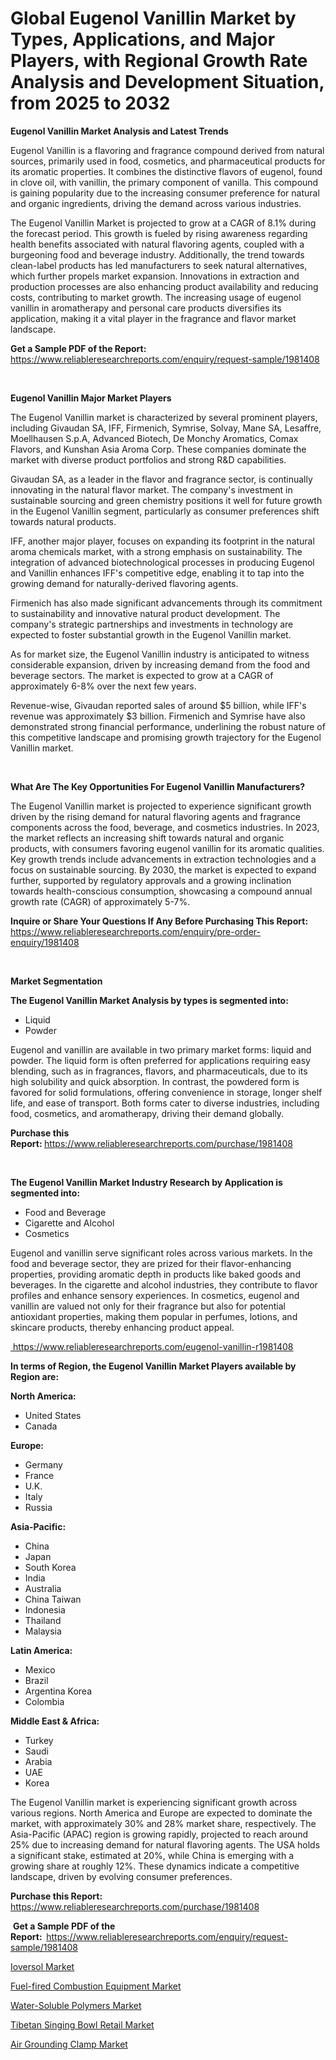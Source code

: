 <p><h1>Global Eugenol Vanillin Market by Types, Applications, and Major Players, with Regional Growth Rate Analysis and Development Situation, from 2025 to 2032</h1></p><p><strong>Eugenol Vanillin Market Analysis and Latest Trends</strong></p>
<p><p>Eugenol Vanillin is a flavoring and fragrance compound derived from natural sources, primarily used in food, cosmetics, and pharmaceutical products for its aromatic properties. It combines the distinctive flavors of eugenol, found in clove oil, with vanillin, the primary component of vanilla. This compound is gaining popularity due to the increasing consumer preference for natural and organic ingredients, driving the demand across various industries.</p><p>The Eugenol Vanillin Market is projected to grow at a CAGR of 8.1% during the forecast period. This growth is fueled by rising awareness regarding health benefits associated with natural flavoring agents, coupled with a burgeoning food and beverage industry. Additionally, the trend towards clean-label products has led manufacturers to seek natural alternatives, which further propels market expansion. Innovations in extraction and production processes are also enhancing product availability and reducing costs, contributing to market growth. The increasing usage of eugenol vanillin in aromatherapy and personal care products diversifies its application, making it a vital player in the fragrance and flavor market landscape.</p></p>
<p><strong>Get a Sample PDF of the Report:&nbsp;</strong> <a href="https://www.reliableresearchreports.com/enquiry/request-sample/1981408?utm_campaign=11&utm_medium=2&utm_source=Github&utm_content=ia&utm_term=30012025&utm_id=eugenol-vanillin">https://www.reliableresearchreports.com/enquiry/request-sample/1981408</a></p>
<p>&nbsp;</p>
<p><strong>Eugenol Vanillin Major Market Players</strong></p>
<p><p>The Eugenol Vanillin market is characterized by several prominent players, including Givaudan SA, IFF, Firmenich, Symrise, Solvay, Mane SA, Lesaffre, Moellhausen S.p.A, Advanced Biotech, De Monchy Aromatics, Comax Flavors, and Kunshan Asia Aroma Corp. These companies dominate the market with diverse product portfolios and strong R&D capabilities.</p><p>Givaudan SA, as a leader in the flavor and fragrance sector, is continually innovating in the natural flavor market. The company's investment in sustainable sourcing and green chemistry positions it well for future growth in the Eugenol Vanillin segment, particularly as consumer preferences shift towards natural products.</p><p>IFF, another major player, focuses on expanding its footprint in the natural aroma chemicals market, with a strong emphasis on sustainability. The integration of advanced biotechnological processes in producing Eugenol and Vanillin enhances IFF's competitive edge, enabling it to tap into the growing demand for naturally-derived flavoring agents.</p><p>Firmenich has also made significant advancements through its commitment to sustainability and innovative natural product development. The company's strategic partnerships and investments in technology are expected to foster substantial growth in the Eugenol Vanillin market.</p><p>As for market size, the Eugenol Vanillin industry is anticipated to witness considerable expansion, driven by increasing demand from the food and beverage sectors. The market is expected to grow at a CAGR of approximately 6-8% over the next few years.</p><p>Revenue-wise, Givaudan reported sales of around $5 billion, while IFF's revenue was approximately $3 billion. Firmenich and Symrise have also demonstrated strong financial performance, underlining the robust nature of this competitive landscape and promising growth trajectory for the Eugenol Vanillin market.</p></p>
<p>&nbsp;</p>
<p><strong>What Are The Key Opportunities For Eugenol Vanillin Manufacturers?</strong></p>
<p><p>The Eugenol Vanillin market is projected to experience significant growth driven by the rising demand for natural flavoring agents and fragrance components across the food, beverage, and cosmetics industries. In 2023, the market reflects an increasing shift towards natural and organic products, with consumers favoring eugenol vanillin for its aromatic qualities. Key growth trends include advancements in extraction technologies and a focus on sustainable sourcing. By 2030, the market is expected to expand further, supported by regulatory approvals and a growing inclination towards health-conscious consumption, showcasing a compound annual growth rate (CAGR) of approximately 5-7%.</p></p>
<p><strong>Inquire or Share Your Questions If Any Before Purchasing This Report:</strong> <a href="https://www.reliableresearchreports.com/enquiry/pre-order-enquiry/1981408?utm_campaign=11&utm_medium=2&utm_source=Github&utm_content=ia&utm_term=30012025&utm_id=eugenol-vanillin">https://www.reliableresearchreports.com/enquiry/pre-order-enquiry/1981408</a></p>
<p>&nbsp;</p>
<p><strong>Market Segmentation</strong></p>
<p><strong>The Eugenol Vanillin Market Analysis by types is segmented into:</strong></p>
<p><ul><li>Liquid</li><li>Powder</li></ul></p>
<p><p>Eugenol and vanillin are available in two primary market forms: liquid and powder. The liquid form is often preferred for applications requiring easy blending, such as in fragrances, flavors, and pharmaceuticals, due to its high solubility and quick absorption. In contrast, the powdered form is favored for solid formulations, offering convenience in storage, longer shelf life, and ease of transport. Both forms cater to diverse industries, including food, cosmetics, and aromatherapy, driving their demand globally.</p></p>
<p><strong>Purchase this Report:&nbsp;</strong><a href="https://www.reliableresearchreports.com/purchase/1981408?utm_campaign=11&utm_medium=2&utm_source=Github&utm_content=ia&utm_term=30012025&utm_id=eugenol-vanillin">https://www.reliableresearchreports.com/purchase/1981408</a></p>
<p>&nbsp;</p>
<p><strong>The Eugenol Vanillin Market Industry Research by Application is segmented into:</strong></p>
<p><ul><li>Food and Beverage</li><li>Cigarette and Alcohol</li><li>Cosmetics</li></ul></p>
<p><p>Eugenol and vanillin serve significant roles across various markets. In the food and beverage sector, they are prized for their flavor-enhancing properties, providing aromatic depth in products like baked goods and beverages. In the cigarette and alcohol industries, they contribute to flavor profiles and enhance sensory experiences. In cosmetics, eugenol and vanillin are valued not only for their fragrance but also for potential antioxidant properties, making them popular in perfumes, lotions, and skincare products, thereby enhancing product appeal.</p></p>
<p><a href="https://www.reliableresearchreports.com/eugenol-vanillin-r1981408?utm_campaign=11&utm_medium=2&utm_source=Github&utm_content=ia&utm_term=30012025&utm_id=eugenol-vanillin">&nbsp;https://www.reliableresearchreports.com/eugenol-vanillin-r1981408</a></p>
<p><strong>In terms of Region, the Eugenol Vanillin Market Players available by Region are:</strong></p>
<p>
    <p> <strong> North America: </strong>
        <ul>
            <li>United States</li>
            <li>Canada</li>
        </ul>
        </p> 
    <p> <strong> Europe: </strong>
        <ul>
            <li>Germany</li>
            <li>France</li>
            <li>U.K.</li>
            <li>Italy</li>
            <li>Russia</li>
        </ul>
        </p> 
    <p> <strong> Asia-Pacific: </strong>
        <ul>
            <li>China</li>
            <li>Japan</li>
            <li>South Korea</li>
            <li>India</li>
            <li>Australia</li>
            <li>China Taiwan</li>
            <li>Indonesia</li>
            <li>Thailand</li>
            <li>Malaysia</li>
        </ul>
        </p> 
    <p> <strong> Latin America: </strong>
        <ul>
            <li>Mexico</li>
            <li>Brazil</li>
            <li>Argentina Korea</li>
            <li>Colombia</li>
        </ul>
        </p> 
    <p> <strong> Middle East & Africa: </strong>
        <ul>
            <li>Turkey</li>
            <li>Saudi</li>
            <li>Arabia</li>
            <li>UAE</li>
            <li>Korea</li>
        </ul>
    </p>
    </p>
<p><p>The Eugenol Vanillin market is experiencing significant growth across various regions. North America and Europe are expected to dominate the market, with approximately 30% and 28% market share, respectively. The Asia-Pacific (APAC) region is growing rapidly, projected to reach around 25% due to increasing demand for natural flavoring agents. The USA holds a significant stake, estimated at 20%, while China is emerging with a growing share at roughly 12%. These dynamics indicate a competitive landscape, driven by evolving consumer preferences.</p></p>
<p><strong>Purchase this Report: </strong><a href="https://www.reliableresearchreports.com/purchase/1981408?utm_campaign=11&utm_medium=2&utm_source=Github&utm_content=ia&utm_term=30012025&utm_id=eugenol-vanillin">https://www.reliableresearchreports.com/purchase/1981408</a></p>
<p>&nbsp;<strong>Get a Sample PDF of the Report:&nbsp;&nbsp;</strong><a href="https://www.reliableresearchreports.com/enquiry/request-sample/1981408?utm_campaign=11&utm_medium=2&utm_source=Github&utm_content=ia&utm_term=30012025&utm_id=eugenol-vanillin">https://www.reliableresearchreports.com/enquiry/request-sample/1981408</a></p>
<p><strong></strong></p>
<p><p><a href="https://github.com/elizabethdagraca/Market-Research-Report-List-5/blob/main/ioversol-market.md?utm_campaign=11&utm_medium=2&utm_source=Github&utm_content=ia&utm_term=30012025&utm_id=eugenol-vanillin">Ioversol Market</a></p><p><a href="https://www.linkedin.com/pulse/fuel-fired-combustion-equipment-market-report-industry-lszgc?utm_campaign=11&utm_medium=2&utm_source=Github&utm_content=ia&utm_term=30012025&utm_id=eugenol-vanillin">Fuel-fired Combustion Equipment Market</a></p><p><a href="https://github.com/santosh758595/Market-Research-Report-List-6/blob/main/water-soluble-polymers-market.md?utm_campaign=11&utm_medium=2&utm_source=Github&utm_content=ia&utm_term=30012025&utm_id=eugenol-vanillin">Water-Soluble Polymers Market</a></p><p><a href="https://www.linkedin.com/pulse/industry-analysis-technological-advancements-tibetan-singing-b6e8c?utm_campaign=11&utm_medium=2&utm_source=Github&utm_content=ia&utm_term=30012025&utm_id=eugenol-vanillin">Tibetan Singing Bowl Retail Market</a></p><p><a href="https://www.linkedin.com/pulse/air-grounding-clamp-market-size-set-grow-rapidly-over-cmrbc?utm_campaign=11&utm_medium=2&utm_source=Github&utm_content=ia&utm_term=30012025&utm_id=eugenol-vanillin">Air Grounding Clamp Market</a></p></p>